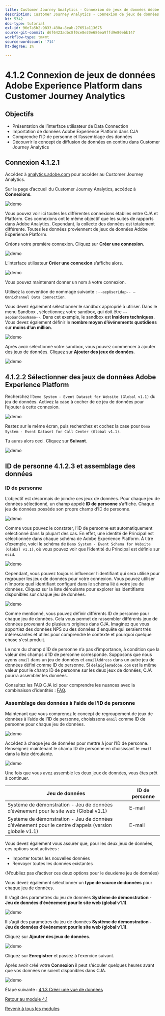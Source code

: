 ```yaml
---
title: Customer Journey Analytics - Connexion de jeux de données Adobe Experience Platform dans Customer Journey Analytics
description: Customer Journey Analytics - Connexion de jeux de données Adobe Experience Platform dans Customer Journey Analytics
kt: 5342
doc-type: tutorial
exl-id: 96e7a5b2-9833-430a-8eab-27651a113675
source-git-commit: d6f6423adbc8f0ce8e20e686ea9ffd9e80ebb147
workflow-type: tm+mt
source-wordcount: '714'
ht-degree: 1%

---
```


# 4.1.2 Connexion de jeux de données Adobe Experience Platform dans Customer Journey Analytics

## Objectifs

- Présentation de l’interface utilisateur de Data Connection
- Importation de données Adobe Experience Platform dans CJA
- Comprendre l’ID de personne et l’assemblage des données
- Découvrir le concept de diffusion de données en continu dans Customer Journey Analytics

## Connexion 4.1.2.1

Accédez à [analytics.adobe.com](https://analytics.adobe.com) pour accéder au Customer Journey Analytics.

Sur la page d’accueil du Customer Journey Analytics, accédez à **Connexions**.

![demo](./images/cja2.png)

Vous pouvez voir ici toutes les différentes connexions établies entre CJA et Platform. Ces connexions ont le même objectif que les suites de rapports dans Adobe Analytics. Cependant, la collecte des données est totalement différente. Toutes les données proviennent de jeux de données Adobe Experience Platform.

Créons votre première connexion. Cliquez sur **Créer une connexion**.

![demo](./images/cja4.png)

L’interface utilisateur **Créer une connexion** s’affiche alors.

![demo](./images/cja5.png)

Vous pouvez maintenant donner un nom à votre connexion.

Utilisez la convention de nommage suivante : `--aepUserLdap-- – Omnichannel Data Connection`.

Vous devez également sélectionner le sandbox approprié à utiliser. Dans le menu Sandbox , sélectionnez votre sandbox, qui doit être `--aepSandboxName--`. Dans cet exemple, le sandbox est **Insiders techniques**. Vous devez également définir le **nombre moyen d’événements quotidiens** sur **moins d’un million**.

![demo](./images/cjasb.png)

Après avoir sélectionné votre sandbox, vous pouvez commencer à ajouter des jeux de données. Cliquez sur **Ajouter des jeux de données**.

![demo](./images/cjasb1.png)

## 4.1.2.2 Sélectionner des jeux de données Adobe Experience Platform

Recherchez l’`Demo System - Event Dataset for Website (Global v1.1)` du jeu de données. Activez la case à cocher de ce jeu de données pour l’ajouter à cette connexion.

![demo](./images/cja7.png)

Restez sur le même écran, puis recherchez et cochez la case pour `Demo System - Event Dataset for Call Center (Global v1.1)`.

Tu auras alors ceci. Cliquez sur **Suivant**.

![demo](./images/cja9.png)

## ID de personne 4.1.2.3 et assemblage des données

### ID de personne

L’objectif est désormais de joindre ces jeux de données. Pour chaque jeu de données sélectionné, un champ appelé **ID de personne** s’affiche. Chaque jeu de données possède son propre champ d’ID de personne.

![demo](./images/cja11.png)

Comme vous pouvez le constater, l’ID de personne est automatiquement sélectionné dans la plupart des cas. En effet, une identité de Principal est sélectionnée dans chaque schéma de Adobe Experience Platform. À titre d’exemple, voici le schéma de `Demo System - Event Schema for Website (Global v1.1)`, où vous pouvez voir que l’identité du Principal est définie sur `ecid`.

![demo](./images/cja13.png)

Cependant, vous pouvez toujours influencer l’identifiant qui sera utilisé pour regrouper les jeux de données pour votre connexion. Vous pouvez utiliser n’importe quel identifiant configuré dans le schéma lié à votre jeu de données. Cliquez sur la liste déroulante pour explorer les identifiants disponibles sur chaque jeu de données.

![demo](./images/cja14.png)

Comme mentionné, vous pouvez définir différents ID de personne pour chaque jeu de données. Cela vous permet de rassembler différents jeux de données provenant de plusieurs origines dans CJA. Imaginez que vous apportiez des données NPS ou des données d&#39;enquête qui seraient très intéressantes et utiles pour comprendre le contexte et pourquoi quelque chose s&#39;est produit.

Le nom du champ d’ID de personne n’a pas d’importance, à condition que la valeur des champs d’ID de personne corresponde. Supposons que nous ayons `email` dans un jeu de données et `emailAddress` dans un autre jeu de données défini comme ID de personne. Si `delaigle@adobe.com` est la même valeur pour le champ ID de personne sur les deux jeux de données, CJA pourra assembler les données.

Consultez les FAQ CJA ici pour comprendre les nuances avec la combinaison d’identités : [FAQ](https://experienceleague.adobe.com/docs/analytics-platform/using/cja-overview/cja-faq.html).

### Assemblage des données à l’aide de l’ID de personne

Maintenant que vous comprenez le concept de regroupement de jeux de données à l’aide de l’ID de personne, choisissons `email` comme ID de personne pour chaque jeu de données.

![demo](./images/cja15.png)

Accédez à chaque jeu de données pour mettre à jour l’ID de personne. Renseignez maintenant le champ ID de personne en choisissant le `email` dans la liste déroulante.

![demo](./images/cja12a.png)

Une fois que vous avez assemblé les deux jeux de données, vous êtes prêt à continuer.

| Jeu de données | ID de personne |
| ----------------- |-------------| 
| Système de démonstration - Jeu de données d’événement pour le site web (Global v1.1) | E-mail |
| Système de démonstration - Jeu de données d’événement pour le centre d’appels (version globale v1.1) | E-mail |

Vous devez également vous assurer que, pour les deux jeux de données, ces options sont activées :

- Importer toutes les nouvelles données
- Renvoyer toutes les données existantes

(N’oubliez pas d’activer ces deux options pour le deuxième jeu de données)

Vous devez également sélectionner un **type de source de données** pour chaque jeu de données.

Il s’agit des paramètres du jeu de données **Système de démonstration - Jeu de données d’événement pour le site web (global v1.1)**.

![demo](./images/cja16a.png)

Il s’agit des paramètres du jeu de données **Système de démonstration - Jeu de données d’événement pour le site web (global v1.1)**.

Cliquez sur **Ajouter des jeux de données**.

![demo](./images/cja16.png)

Cliquez sur **Enregistrer** et passez à l’exercice suivant.

Après avoir créé votre **Connexion** il peut s’écouler quelques heures avant que vos données ne soient disponibles dans CJA.

![demo](./images/cja20.png)

Étape suivante : [4.1.3 Créer une vue de données](./ex3.md)

[Retour au module 4.1](./customer-journey-analytics-build-a-dashboard.md)

[Revenir à tous les modules](./../../../overview.md)
